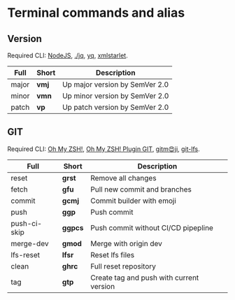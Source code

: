 # Terminal commands and alias

## Version

Required CLI: [NodeJS](https://nodejs.org/en), [./jq](https://jqlang.github.io/jq/), [yq](https://github.com/mikefarah/yq), [xmlstarlet](https://xmlstar.sourceforge.net/).

| Full  | Short   | Description                    |
| ----- | ------- | ------------------------------ |
| major | **vmj** | Up major version by SemVer 2.0 |
| minor | **vmn** | Up minor version by SemVer 2.0 |
| patch | **vp**  | Up patch version by SemVer 2.0 |

## GIT

Required CLI: [Oh My ZSH!](https://ohmyz.sh/), [Oh My ZSH! Plugin GIT](https://github.com/ohmyzsh/ohmyzsh/tree/master/plugins/git), [gitm😍ji](https://gitmoji.dev/), [git-lfs](https://git-lfs.com/).

| Full         | Short     | Description                              |
| ------------ | --------- | ---------------------------------------- |
| reset        | **grst**  | Remove all changes                       |
| fetch        | **gfu**   | Pull new commit and branches             |
| commit       | **gcmj**  | Сommit builder with emoji                |
| push         | **ggp**   | Push commit                              |
| push-ci-skip | **ggpcs** | Push commit without CI/CD pipepline      |
| merge-dev    | **gmod**  | Merge with origin dev                    |
| lfs-reset    | **lfsr**  | Reset lfs files                          |
| clean        | **ghrc**  | Full reset repository                    |
| tag          | **gtp**   | Create tag and push with current version |
